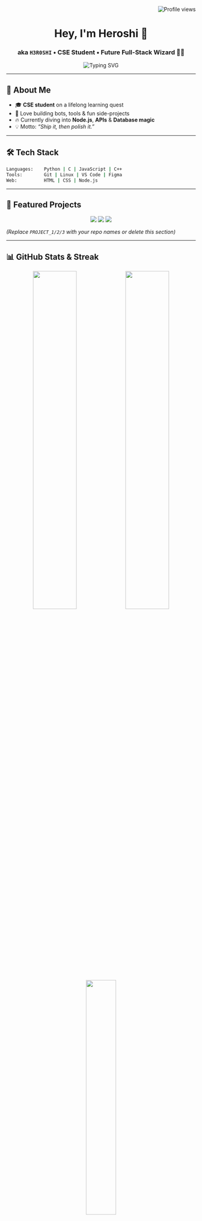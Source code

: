 <!-- README.md for H3R0SHI -->

<!-- Visitor counter -->
<p align="right">
  <img src="https://komarev.com/ghpvc/?username=H3R0SHI&style=flat-square&color=blue" alt="Profile views"/>
</p>

<h1 align="center">Hey, I'm Heroshi 👋</h1>
<h3 align="center">aka <code>H3R0SHI</code> • CSE Student • Future Full-Stack Wizard 🧙‍♂️</h3>

<p align="center">
  <img src="https://readme-typing-svg.demolab.com?font=Fira+Code&size=24&pause=1000&center=true&vCenter=true&width=480&lines=Building+cool+stuff...;Learning+1s+%26+0s+at+a+time;Welcome+to+my+GitHub+dojo!" alt="Typing SVG">
</p>

---

## 🚀 About&nbsp;Me
- 🎓 **CSE student** on a lifelong learning quest  
- 🤖 Love building bots, tools & fun side-projects  
- 🔥 Currently diving into **Node.js**, **APIs** & **Database magic**  
- 💡 Motto: *“Ship it, then polish it.”*

---

## 🛠️ Tech&nbsp;Stack

```bash
Languages:    Python | C | JavaScript | C++
Tools:        Git | Linux | VS Code | Figma
Web:          HTML | CSS | Node.js
```

---

## 📌 Featured Projects

<p align="center">
  <img src="https://github-readme-stats.vercel.app/api/pin/?username=H3R0SHI&repo=PROJECT_1&theme=tokyonight&hide_border=true" />
  <img src="https://github-readme-stats.vercel.app/api/pin/?username=H3R0SHI&repo=PROJECT_2&theme=tokyonight&hide_border=true" />
  <img src="https://github-readme-stats.vercel.app/api/pin/?username=H3R0SHI&repo=PROJECT_3&theme=tokyonight&hide_border=true" />
</p>

*(Replace `PROJECT_1/2/3` with your repo names or delete this section)*

---

## 📊 GitHub&nbsp;Stats &amp; Streak

<p align="center">
  <img src="https://github-readme-stats.vercel.app/api?username=H3R0SHI&show_icons=true&theme=tokyonight&hide_border=true" width="48%"/>
  <img src="https://github-readme-streak-stats.herokuapp.com?user=H3R0SHI&theme=tokyonight&hide_border=true" width="48%"/>
</p>

<p align="center">
  <img src="https://github-readme-stats.vercel.app/api/top-langs/?username=H3R0SHI&layout=compact&theme=tokyonight&hide_border=true" width="40%"/>
</p>

---

## 🏆 Trophies

<p align="center">
  <img src="https://github-profile-trophy.vercel.app/?username=H3R0SHI&theme=onedark&no-frame=true&margin-w=10" />
</p>

---

## 🎵 Now&nbsp;Playing&nbsp;on&nbsp;Spotify

<p align="center">
  <a href="https://spotify-github-profile.vercel.app/api/view?uid=YOUR_SPOTIFY_USER_ID&redirect=true">
    <img src="https://spotify-github-profile.vercel.app/api/view?uid=YOUR_SPOTIFY_USER_ID&cover_image=true&theme=novatorem&show_offline=false&bar_color=53b14f&bar_color_cover=false" alt="spotify widget"/>
  </a>
</p>

*(Replace `YOUR_SPOTIFY_USER_ID` or remove this block if you don’t use Spotify)*

---

## 🔗 Connect&nbsp;With&nbsp;Me

<p align="center">
  <a href="https://github.com/H3R0SHI">
    <img src="https://img.shields.io/badge/GitHub-181717?style=for-the-badge&logo=github" alt="GitHub">
  </a>
  <a href="https://discord.com/users/YOUR_DISCORD_ID">
    <img src="https://img.shields.io/badge/Discord-5865F2?style=for-the-badge&logo=discord&logoColor=white" alt="Discord">
  </a>
  <a href="mailto:heroshi@example.com">
    <img src="https://img.shields.io/badge/Gmail-EA4335?style=for-the-badge&logo=gmail&logoColor=white" alt="Gmail">
  </a>
  <a href="https://linkedin.com/in/YOUR_LINKEDIN">
    <img src="https://img.shields.io/badge/LinkedIn-0077B5?style=for-the-badge&logo=linkedin&logoColor=white" alt="LinkedIn">
  </a>
</p>

---

## 💬 Fun&nbsp;Facts
- 💻 My current superpower: coding on too little sleep  
- 🧩 Debugging is a hobby (& sometimes the entire weekend)  
- 🎮 Gamer at heart, explorer by mind  

---

<p align="center">
  <img src="https://media.giphy.com/media/ZVik7pBtu9dNS/giphy.gif" width="180" />
</p>

<p align="center">
  <b>Thanks for stopping by! 🚀</b><br/>
  <i>Keep coding, keep growing, keep being awesome.</i>
</p>

